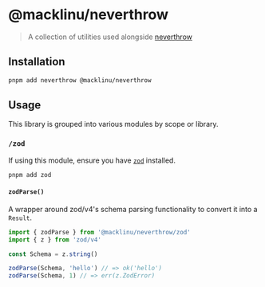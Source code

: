 # @macklinu/neverthrow

> A collection of utilities used alongside [neverthrow](https://github.com/supermacro/neverthrow)

## Installation

```sh
pnpm add neverthrow @macklinu/neverthrow
```

## Usage

This library is grouped into various modules by scope or library.

### `/zod`

If using this module, ensure you have [`zod`](https://zod.dev/) installed.

```sh
pnpm add zod
```

#### `zodParse()`

A wrapper around zod/v4's schema parsing functionality to convert it into a `Result`.

```ts
import { zodParse } from '@macklinu/neverthrow/zod'
import { z } from 'zod/v4'

const Schema = z.string()

zodParse(Schema, 'hello') // => ok('hello')
zodParse(Schema, 1) // => err(z.ZodError)
```
